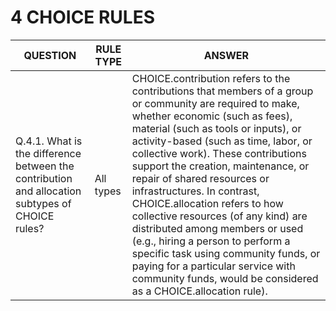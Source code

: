 # 4 CHOICE RULES
| QUESTION | RULE TYPE | ANSWER |
|----------|-----------|--------|
|Q.4.1. What is the difference between the contribution and allocation subtypes of CHOICE rules?|All types|CHOICE.contribution refers to the contributions that members of a group or community are required to make, whether economic (such as fees), material (such as tools or inputs), or activity-based (such as time, labor, or collective work). These contributions support the creation, maintenance, or repair of shared resources or infrastructures. In contrast, CHOICE.allocation refers to how collective resources (of any kind) are distributed among members or used (e.g., hiring a person to perform a specific task using community funds, or paying for a particular service with community funds, would be considered as a CHOICE.allocation rule).|
